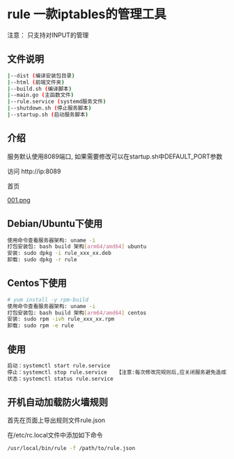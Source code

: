 # rule 一款iptables的管理工具
注意： 只支持对INPUT的管理

## 文件说明

```bash
|--dist (编译安装包目录)
|--html (前端文件夹)
|--build.sh (编译脚本)
|--main.go (主函数文件)
|--rule.service (systemd服务文件)
|--shutdown.sh (停止服务脚本)
|--startup.sh (启动服务脚本)
```

## 介绍

服务默认使用8089端口, 如果需要修改可以在startup.sh中DEFAULT_PORT参数

访问 http://ip:8089

首页

[001.png](https://github.com/createor/iptables-rule/blob/master/img/001.png)


## Debian/Ubuntu下使用

```bash
使用命令查看服务器架构: uname -i
打包安装包: bash build 架构[arm64/amd64] ubuntu
安装: sudo dpkg -i rule_xxx_xx.deb
卸载: sudo dpkg -r rule
```

## Centos下使用

```bash
# yum install -y rpm-build
使用命令查看服务器架构: uname -i
打包安装包: bash build 架构[arm64/amd64] centos
安装: sudo rpm -ivh rule_xxx_xx.rpm
卸载: sudo rpm -e rule
```

## 使用

```bash
启动：systemctl start rule.service
停止：systemctl stop rule.service   【注意:每次修改完规则后,应关闭服务避免造成不必要的安全问题】
状态：systemctl status rule.service
```

## 开机自动加载防火墙规则

首先在页面上导出规则文件rule.json

在/etc/rc.local文件中添加如下命令

```bash
/usr/local/bin/rule -f /path/to/rule.json
```

